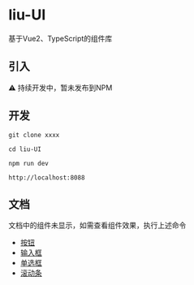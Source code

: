 # liu-UI

基于Vue2、TypeScript的组件库

## 引入

 ⚠️ 持续开发中，暂未发布到NPM

## 开发

 `git clone xxxx`

 `cd liu-UI`

 `npm run dev`
 
 `http://localhost:8088`
 
## 文档

文档中的组件未显示，如需查看组件效果，执行上述命令

* [按钮](./examples/docs/button.md)
* [输入框](./examples/docs/input.md)
* [单选框](./examples/docs/radio.md)
* [滚动条](./examples/docs/scrollbar.md)

